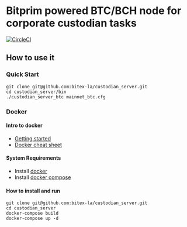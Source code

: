 # Bitprim powered BTC/BCH node for corporate custodian tasks

[![CircleCI](https://circleci.com/gh/bitex-la/custodian_server.svg?style=svg)](https://circleci.com/gh/bitex-la/custodian_server)

## How to use it

### Quick Start

```
git clone git@github.com:bitex-la/custodian_server.git
cd custodian_server/bin
./custodian_server_btc mainnet_btc.cfg
``` 

### Docker

#### Intro to docker
- [Getting started](https://docs.docker.com/get-started/#recap-and-cheat-sheet)
- [Docker cheat sheet](https://github.com/wsargent/docker-cheat-sheet)

#### System Requirements
- Install [docker](https://www.docker.com/community-edition#/download)
- Install [docker compose](https://docs.docker.com/compose/install/#install-compose)

#### How to install and run

```
git clone git@github.com:bitex-la/custodian_server.git
cd custodian_server
docker-compose build
docker-compose up -d
```

